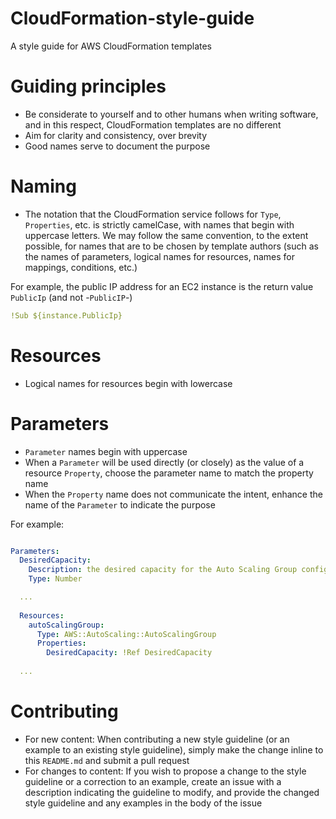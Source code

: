 # CloudFormation-style-guide
A style guide for AWS CloudFormation templates 

Guiding principles
===

- Be considerate to yourself and to other humans when writing software, and in this respect, CloudFormation templates are no different
- Aim for clarity and consistency, over brevity
- Good names serve to document the purpose

Naming
====

- The notation that the CloudFormation service follows for `Type`, `Properties`, etc. is strictly camelCase, with names that begin with uppercase letters. We may follow the same convention, to the extent possible, for names that are to be chosen by template authors (such as the names of parameters, logical names for resources, names for mappings, conditions, etc.)

For example, the public IP address for an EC2 instance is the return value `PublicIp` (and not -`PublicIP`-)

```yaml
!Sub ${instance.PublicIp}

```
Resources
=====

- Logical names for resources begin with lowercase

Parameters
=====

- `Parameter` names begin with uppercase
- When a `Parameter` will be used directly (or closely) as the value of a resource `Property`, choose the parameter name to match the property name
- When the `Property` name does not communicate the intent, enhance the name of the `Parameter` to indicate the purpose

For example:

```yaml

Parameters:
  DesiredCapacity:
    Description: the desired capacity for the Auto Scaling Group configured for the fleet
    Type: Number

  ...
    
  Resources:
    autoScalingGroup:
      Type: AWS::AutoScaling::AutoScalingGroup
      Properties:
        DesiredCapacity: !Ref DesiredCapacity
    
  ... 

```

Contributing
====

- For new content: When contributing a new style guideline (or an example to an existing style guideline), simply make the change inline to this `README.md` and submit a pull request
- For changes to content: If you wish to propose a change to the style guideline or a correction to an example, create an issue with a description indicating the guideline to modify, and provide the changed style guideline and any examples in the body of the issue 
